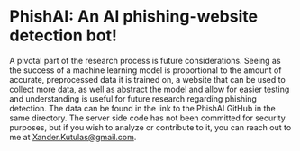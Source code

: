 # PhishAI: An AI phishing-website detection bot!
A pivotal part of the research process is future considerations. Seeing as the success of a machine learning model is proportional to the amount of accurate, preprocessed data it is trained on, a website that can be used to collect more data, as well as abstract the model and allow for easier testing and understanding is useful for future research regarding phishing detection. The data can be found in the link to the PhishAI GitHub in the same directory. The server side code has not been committed for security purposes, but if you wish to analyze or contribute to it, you can reach out to me at Xander.Kutulas@gmail.com.
